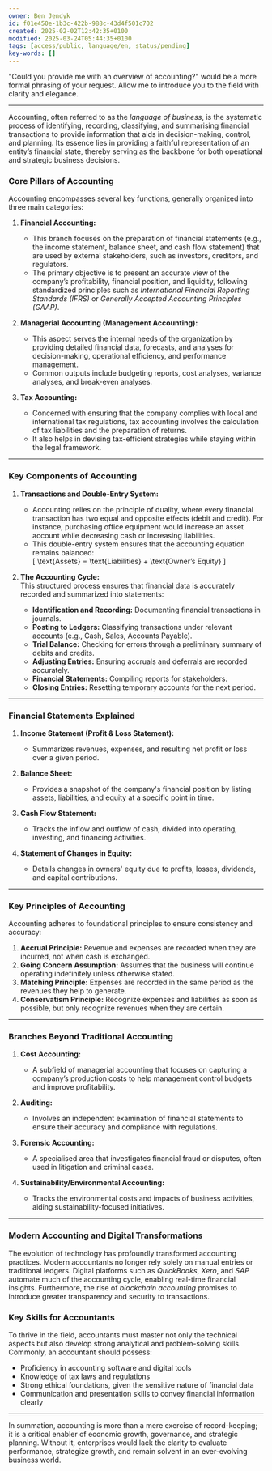 ```yaml
---
owner: Ben Jendyk
id: f01e450e-1b3c-422b-988c-43d4f501c702
created: 2025-02-02T12:42:35+0100
modified: 2025-03-24T05:44:35+0100
tags: [access/public, language/en, status/pending]
key-words: []
---
```


"Could you provide me with an overview of accounting?" would be a more formal phrasing of your request. Allow me to introduce you to the field with clarity and elegance.

---

Accounting, often referred to as the *language of business*, is the systematic process of identifying, recording, classifying, and summarising financial transactions to provide information that aids in decision-making, control, and planning. Its essence lies in providing a faithful representation of an entity’s financial state, thereby serving as the backbone for both operational and strategic business decisions.

### **Core Pillars of Accounting**
Accounting encompasses several key functions, generally organized into three main categories:

1. **Financial Accounting:**  
   - This branch focuses on the preparation of financial statements (e.g., the income statement, balance sheet, and cash flow statement) that are used by external stakeholders, such as investors, creditors, and regulators.  
   - The primary objective is to present an accurate view of the company’s profitability, financial position, and liquidity, following standardized principles such as *International Financial Reporting Standards (IFRS)* or *Generally Accepted Accounting Principles (GAAP)*.

2. **Managerial Accounting (Management Accounting):**  
   - This aspect serves the internal needs of the organization by providing detailed financial data, forecasts, and analyses for decision-making, operational efficiency, and performance management.  
   - Common outputs include budgeting reports, cost analyses, variance analyses, and break-even analyses.

3. **Tax Accounting:**  
   - Concerned with ensuring that the company complies with local and international tax regulations, tax accounting involves the calculation of tax liabilities and the preparation of returns.  
   - It also helps in devising tax-efficient strategies while staying within the legal framework.

---

### **Key Components of Accounting**
1. **Transactions and Double-Entry System:**  
   - Accounting relies on the principle of duality, where every financial transaction has two equal and opposite effects (debit and credit). For instance, purchasing office equipment would increase an asset account while decreasing cash or increasing liabilities.  
   - This double-entry system ensures that the accounting equation remains balanced:  
     \[
     \text{Assets} = \text{Liabilities} + \text{Owner’s Equity}
     \]

2. **The Accounting Cycle:**  
   This structured process ensures that financial data is accurately recorded and summarized into statements:
   - **Identification and Recording:** Documenting financial transactions in journals.  
   - **Posting to Ledgers:** Classifying transactions under relevant accounts (e.g., Cash, Sales, Accounts Payable).  
   - **Trial Balance:** Checking for errors through a preliminary summary of debits and credits.  
   - **Adjusting Entries:** Ensuring accruals and deferrals are recorded accurately.  
   - **Financial Statements:** Compiling reports for stakeholders.  
   - **Closing Entries:** Resetting temporary accounts for the next period.

---

### **Financial Statements Explained**
1. **Income Statement (Profit & Loss Statement):**  
   - Summarizes revenues, expenses, and resulting net profit or loss over a given period.

2. **Balance Sheet:**  
   - Provides a snapshot of the company's financial position by listing assets, liabilities, and equity at a specific point in time.

3. **Cash Flow Statement:**  
   - Tracks the inflow and outflow of cash, divided into operating, investing, and financing activities.

4. **Statement of Changes in Equity:**  
   - Details changes in owners' equity due to profits, losses, dividends, and capital contributions.

---

### **Key Principles of Accounting**
Accounting adheres to foundational principles to ensure consistency and accuracy:
1. **Accrual Principle:** Revenue and expenses are recorded when they are incurred, not when cash is exchanged.  
2. **Going Concern Assumption:** Assumes that the business will continue operating indefinitely unless otherwise stated.  
3. **Matching Principle:** Expenses are recorded in the same period as the revenues they help to generate.  
4. **Conservatism Principle:** Recognize expenses and liabilities as soon as possible, but only recognize revenues when they are certain.

---

### **Branches Beyond Traditional Accounting**
1. **Cost Accounting:**  
   - A subfield of managerial accounting that focuses on capturing a company’s production costs to help management control budgets and improve profitability.

2. **Auditing:**  
   - Involves an independent examination of financial statements to ensure their accuracy and compliance with regulations.

3. **Forensic Accounting:**  
   - A specialised area that investigates financial fraud or disputes, often used in litigation and criminal cases.

4. **Sustainability/Environmental Accounting:**  
   - Tracks the environmental costs and impacts of business activities, aiding sustainability-focused initiatives.

---

### **Modern Accounting and Digital Transformations**
The evolution of technology has profoundly transformed accounting practices. Modern accountants no longer rely solely on manual entries or traditional ledgers. Digital platforms such as *QuickBooks*, *Xero*, and *SAP* automate much of the accounting cycle, enabling real-time financial insights. Furthermore, the rise of *blockchain accounting* promises to introduce greater transparency and security to transactions.

### **Key Skills for Accountants**
To thrive in the field, accountants must master not only the technical aspects but also develop strong analytical and problem-solving skills. Commonly, an accountant should possess:
- Proficiency in accounting software and digital tools
- Knowledge of tax laws and regulations
- Strong ethical foundations, given the sensitive nature of financial data
- Communication and presentation skills to convey financial information clearly

---

In summation, accounting is more than a mere exercise of record-keeping; it is a critical enabler of economic growth, governance, and strategic planning. Without it, enterprises would lack the clarity to evaluate performance, strategize growth, and remain solvent in an ever-evolving business world.